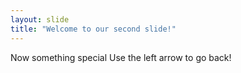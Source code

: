 ```yaml
---
layout: slide
title: "Welcome to our second slide!"
---
```

Now something special
Use the left arrow to go back!
